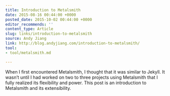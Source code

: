 ```yaml
---
title: Introduction to Metalsmith
date: 2015-08-16 00:44:00 +0000
posted_date: 2015-10-02 00:44:00 +0000
editor_recommends: ''
content_type: Article
slug: links/introduction-to-metalsmith
source: Andy Jiang
link: http://blog.andyjiang.com/introduction-to-metalsmith/
tool:
- tool/metalsmith.md

---
```

When I first encountered Metalsmith, I thought that it was similar to Jekyll. It wasn’t until I had worked on two to three projects using Metalsmith that I fully realized its flexibility and power. This post is an introduction to Metalsmith and its extensibility.



